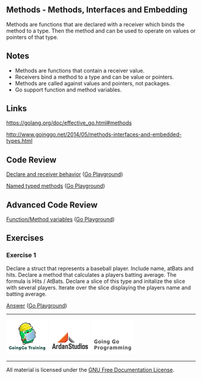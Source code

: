 ## Methods - Methods, Interfaces and Embedding

Methods are functions that are declared with a receiver which binds the method to a type. Then the method and can be used to operate on values or pointers of that type.

## Notes

* Methods are functions that contain a receiver value.
* Receivers bind a method to a type and can be value or pointers.
* Methods are called against values and pointers, not packages.
* Go support function and method variables.

## Links

https://golang.org/doc/effective_go.html#methods

http://www.goinggo.net/2014/05/methods-interfaces-and-embedded-types.html

## Code Review

[Declare and receiver behavior](example1/example1.go) ([Go Playground](http://play.golang.org/p/mF2Z5ZPQFi))

[Named typed methods](example2/example2.go) ([Go Playground](http://play.golang.org/p/EMY2xb1csT))

## Advanced Code Review

[Function/Method variables](advanced/example1/example1.go) ([Go Playground](http://play.golang.org/p/_2xkRq8Shg))

## Exercises

### Exercise 1

Declare a struct that represents a baseball player. Include name, atBats and hits. Declare a method that calculates a players batting average. The formula is Hits / AtBats. Declare a slice of this type and initalize the slice with several players. Iterate over the slice displaying the players name and batting average.

[Answer](exercises/exercise1/exercise1.go) ([Go Playground](http://play.golang.org/p/EZrIvPzfjh))

___
[![GoingGo Training](../../00-slides/images/ggt_logo.png)](http://www.goinggotraining.net)
[![Ardan Studios](../../00-slides/images/ardan_logo.png)](http://www.ardanstudios.com)
[![GoingGo Blog](../../00-slides/images/ggb_logo.png)](http://www.goinggo.net)
___
All material is licensed under the [GNU Free Documentation License](https://github.com/ArdanStudios/gotraining/blob/master/LICENSE).